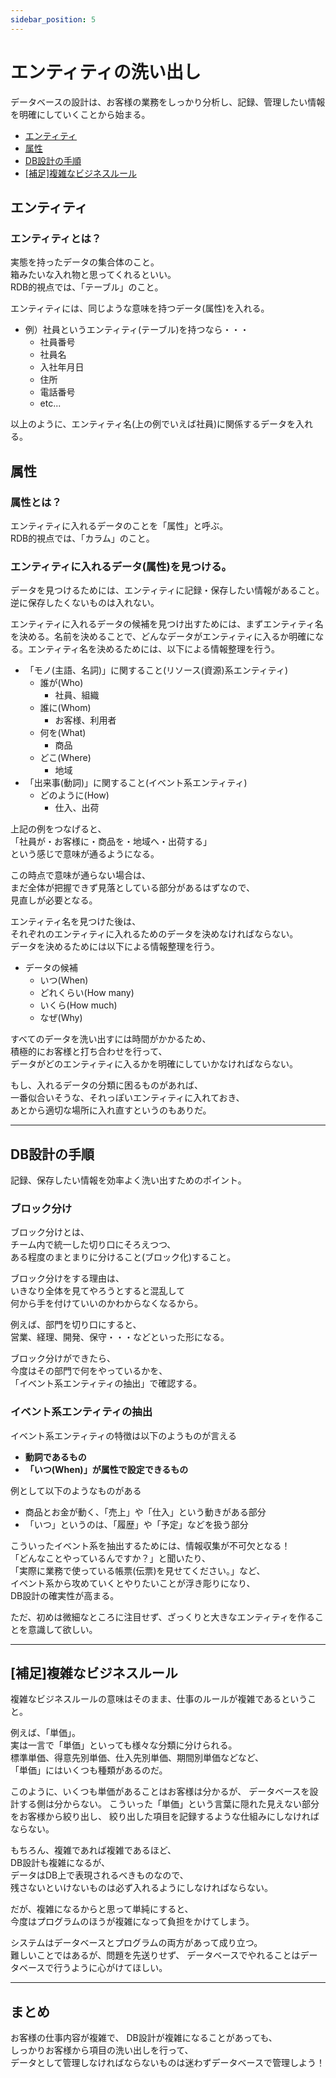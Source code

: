```yaml
---
sidebar_position: 5
---
```


# エンティティの洗い出し

データベースの設計は、お客様の業務をしっかり分析し、記録、管理したい情報を明確にしていくことから始まる。

- [エンティティ](#エンティティ)
- [属性](#属性)
- [DB設計の手順](#db設計の手順)
- [[補足]複雑なビジネスルール](#補足複雑なビジネスルール)

## エンティティ

### エンティティとは？

実態を持ったデータの集合体のこと。  
箱みたいな入れ物と思ってくれるといい。  
RDB的視点では、「テーブル」のこと。

エンティティには、同じような意味を持つデータ(属性)を入れる。
- 例）社員というエンティティ(テーブル)を持つなら・・・
  - 社員番号
  - 社員名
  - 入社年月日
  - 住所
  - 電話番号
  - etc...

以上のように、エンティティ名(上の例でいえば社員)に関係するデータを入れる。

## 属性

### 属性とは？

エンティティに入れるデータのことを「属性」と呼ぶ。  
RDB的視点では、「カラム」のこと。  

### エンティティに入れるデータ(属性)を見つける。

データを見つけるためには、エンティティに記録・保存したい情報があること。  
逆に保存したくないものは入れない。

エンティティに入れるデータの候補を見つけ出すためには、まずエンティティ名を決める。名前を決めることで、どんなデータがエンティティに入るか明確になる。エンティティ名を決めるためには、以下による情報整理を行う。

- 「モノ(主語、名詞)」に関すること(リソース(資源)系エンティティ)
  - 誰が(Who)
    - 社員、組織
  - 誰に(Whom)
    - お客様、利用者
  - 何を(What)
    - 商品
  - どこ(Where)
    - 地域
- 「出来事(動詞)」に関すること(イベント系エンティティ)
  - どのように(How)
    - 仕入、出荷

上記の例をつなげると、  
「社員が・お客様に・商品を・地域へ・出荷する」  
という感じで意味が通るようになる。  

この時点で意味が通らない場合は、  
まだ全体が把握できず見落としている部分があるはずなので、  
見直しが必要となる。

エンティティ名を見つけた後は、  
それぞれのエンティティに入れるためのデータを決めなければならない。  
データを決めるためには以下による情報整理を行う。
- データの候補
  - いつ(When)
  - どれくらい(How many)
  - いくら(How much)
  - なぜ(Why)

すべてのデータを洗い出すには時間がかかるため、  
積極的にお客様と打ち合わせを行って、  
データがどのエンティティに入るかを明確にしていかなければならない。  

もし、入れるデータの分類に困るものがあれば、  
一番似合いそうな、それっぽいエンティティに入れておき、  
あとから適切な場所に入れ直すというのもありだ。

---

## DB設計の手順

記録、保存したい情報を効率よく洗い出すためのポイント。

### ブロック分け

ブロック分けとは、  
チーム内で統一した切り口にそろえつつ、  
ある程度のまとまりに分けること(ブロック化)すること。

ブロック分けをする理由は、  
いきなり全体を見てやろうとすると混乱して  
何から手を付けていいのかわからなくなるから。

例えば、部門を切り口にすると、  
営業、経理、開発、保守・・・などといった形になる。

ブロック分けができたら、  
今度はその部門で何をやっているかを、  
「イベント系エンティティの抽出」で確認する。

### イベント系エンティティの抽出

イベント系エンティティの特徴は以下のようものが言える
- **動詞であるもの**
- **「いつ(When)」が属性で設定できるもの**

例として以下のようなものがある
- 商品とお金が動く、「売上」や「仕入」という動きがある部分
- 「いつ」というのは、「履歴」や「予定」などを扱う部分

こういったイベント系を抽出するためには、情報収集が不可欠となる！  
「どんなことやっているんですか？」と聞いたり、  
「実際に業務で使っている帳票(伝票)を見せてください。」など、  
イベント系から攻めていくとやりたいことが浮き彫りになり、  
DB設計の確実性が高まる。

ただ、初めは微細なところに注目せず、ざっくりと大きなエンティティを作ることを意識して欲しい。

---

## [補足]複雑なビジネスルール

複雑なビジネスルールの意味はそのまま、仕事のルールが複雑であるということ。  

例えば、「単価」。  
実は一言で「単価」といっても様々な分類に分けられる。  
標準単価、得意先別単価、仕入先別単価、期間別単価などなど、  
「単価」にはいくつも種類があるのだ。  

このように、いくつも単価があることはお客様は分かるが、
データベースを設計する側は分からない。
こういった「単価」という言葉に隠れた見えない部分をお客様から絞り出し、
絞り出した項目を記録するような仕組みにしなければならない。

もちろん、複雑であれば複雑であるほど、  
DB設計も複雑になるが、  
データはDB上で表現されるべきものなので、  
残さないといけないものは必ず入れるようにしなければならない。  

だが、複雑になるからと思って単純にすると、  
今度はプログラムのほうが複雑になって負担をかけてしまう。

システムはデータベースとプログラムの両方があって成り立つ。  
難しいことではあるが、問題を先送りせず、
データベースでやれることはデータベースで行うように心がけてほしい。

---

## まとめ

お客様の仕事内容が複雑で、
DB設計が複雑になることがあっても、  
しっかりお客様から項目の洗い出しを行って、  
データとして管理しなければならないものは迷わずデータベースで管理しよう！
